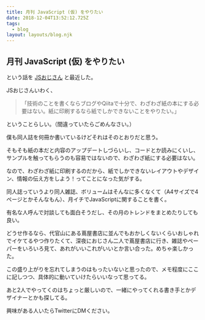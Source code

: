 ```yaml
---
title: 月刊 JavaScript (仮) をやりたい
date: 2018-12-04T13:52:12.725Z
tags:
  - blog
layout: layouts/blog.njk
---
```


## 月刊 JavaScript (仮) をやりたい

という話を [JSおじさん](https://twitter.com/better_than_i_w) と最近した。

JSおじさんいわく、

> 「技術のことを書くならブログやQiitaで十分で、わざわざ紙の本にする必要はない。紙に印刷するなら紙でしかできないことをやりたい。」

ということらしい。（間違っていたらごめんなさい。）

僕も同人誌を何冊か書いているけどそれはそのとおりだと思う。

そもそも紙の本だと内容のアップデートしづらいし、コードとか読みにくいし、サンプルを触ってもらうのも容易ではないので、わざわざ紙にする必要はない。

なので、わざわざ紙に印刷するのだから、紙でしかできないレイアウトやデザイン、情報の伝え方をしよう！ってことになった気がする。

同人誌っていうより同人雑誌、ボリュームはそんなに多くなくて（A4サイズで4ページとかそんなもん）、月イチでJavaScriptに関することを書く。

有名な人呼んで対談しても面白そうだし、その月のトレンドをまとめたりしても良い。

どうせ作るなら、代官山にある蔦屋書店に並んでもおかしくないくらいおしゃれでイケてるやつ作りたくて、深夜におじさん二人で蔦屋書店に行き、雑誌やペーパーをいろいろ見て、あれがいいこれがいいとか言い合った。めちゃ楽しかった。

この盛り上がりを忘れてしまうのはもったいないと思ったので、メモ程度にここに記しつつ、具体的に動いていけたらいいなって思ってる。

あと2人でやってくのはちょっと厳しいので、一緒にやってくれる書き手とかデザイナーとかも探してる。

興味がある人いたらTwitterにDMください。